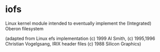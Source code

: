 # iofs
Linux kernel module intended to eventually implement the (Integrated) Oberon filesystem

(adapted from Linux efs implementation (c) 1999 Al Smith, (c) 1995,1996 Christian Vogelgsang, IRIX header files (c) 1988 Silicon Graphics)
